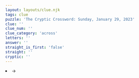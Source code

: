 ```yaml
---
layout: layouts/clue.njk
tags: clue
puzzle: 'The Cryptic Crossword: Sunday, January 29, 2023'
clue: ''
clue_num: ''
clue_category: 'across'
letters: ''
answer: ''
straight_is_first: 'false'
straight: ''
cryptic: ''
---
```

<li> → <b></b></li>
